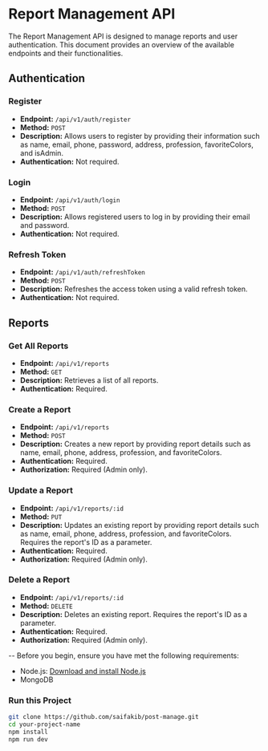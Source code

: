 # Report Management API

The Report Management API is designed to manage reports and user authentication. This document provides an overview of the available endpoints and their functionalities.

## Authentication

### Register

- **Endpoint:** `/api/v1/auth/register`
- **Method:** `POST`
- **Description:** Allows users to register by providing their information such as name, email, phone, password, address, profession, favoriteColors, and isAdmin.
- **Authentication:** Not required.

### Login

- **Endpoint:** `/api/v1/auth/login`
- **Method:** `POST`
- **Description:** Allows registered users to log in by providing their email and password.
- **Authentication:** Not required.

### Refresh Token

- **Endpoint:** `/api/v1/auth/refreshToken`
- **Method:** `POST`
- **Description:** Refreshes the access token using a valid refresh token.
- **Authentication:** Not required.

## Reports

### Get All Reports

- **Endpoint:** `/api/v1/reports`
- **Method:** `GET`
- **Description:** Retrieves a list of all reports.
- **Authentication:** Required.

### Create a Report

- **Endpoint:** `/api/v1/reports`
- **Method:** `POST`
- **Description:** Creates a new report by providing report details such as name, email, phone, address, profession, and favoriteColors.
- **Authentication:** Required.
- **Authorization:** Required (Admin only).

### Update a Report

- **Endpoint:** `/api/v1/reports/:id`
- **Method:** `PUT`
- **Description:** Updates an existing report by providing report details such as name, email, phone, address, profession, and favoriteColors. Requires the report's ID as a parameter.
- **Authentication:** Required.
- **Authorization:** Required (Admin only).

### Delete a Report

- **Endpoint:** `/api/v1/reports/:id`
- **Method:** `DELETE`
- **Description:** Deletes an existing report. Requires the report's ID as a parameter.
- **Authentication:** Required.
- **Authorization:** Required (Admin only).


--
Before you begin, ensure you have met the following requirements:

- Node.js: [Download and install Node.js](https://nodejs.org/)
- MongoDB

### Run this Project
   ```bash
   git clone https://github.com/saifakib/post-manage.git
   cd your-project-name
   npm install
   npm run dev
   ```



